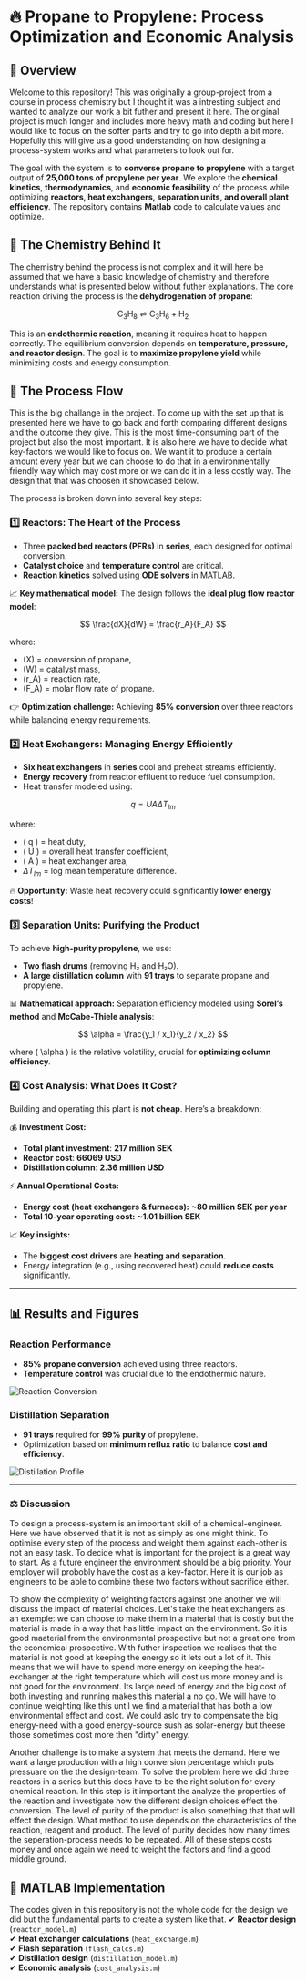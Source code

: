 # 🔥 Propane to Propylene: Process Optimization and Economic Analysis

## 📌 Overview

Welcome to this repository! This was originally a group-project from a course in process chemistry but I thought it was a intresting subject and wanted to analyze our work a bit futher and present it here. The original project is much longer and includes more heavy math and coding but here I would like to focus on the softer parts and try to go into depth a bit more. Hopefully this will give us a good understanding on how designing a process-system works and what parameters to look out for. 

The goal with the system is to **converse propane to propylene** with a target output of **25,000 tons of propylene per year**. We explore the **chemical kinetics**, **thermodynamics**, and **economic feasibility** of the process while optimizing **reactors, heat exchangers, separation units, and overall plant efficiency**. The repository contains **Matlab** code to calculate values and optimize. 


## 🧪 The Chemistry Behind It
The chemistry behind the process is not complex and it will here be assumed that we have a basic knowledge of chemistry and therefore understands what is presented below without futher explanations. 
The core reaction driving the process is the **dehydrogenation of propane**:

$$
\text{C}_3\text{H}_8 \rightleftharpoons \text{C}_3\text{H}_6 + \text{H}_2
$$

This is an **endothermic reaction**, meaning it requires heat to happen correctly. The equilibrium conversion depends on **temperature, pressure, and reactor design**. The goal is to **maximize propylene yield** while minimizing costs and energy consumption.

## 🚀 The Process Flow
This is the big challange in the project. To come up with the set up that is presented here we have to go back and forth comparing different designs and the outcome they give. This is the most time-consuming part of the project but also the most important. It is also here we have to decide what key-factors we would like to focus on. We want it to produce a certain amount every year but we can choose to do that in a environmentally friendly way which may cost more or we can do it in a less costly way. The design that that was choosen it showcased below. 

The process is broken down into several key steps:

### **1️⃣ Reactors: The Heart of the Process**
- Three **packed bed reactors (PFRs)** in **series**, each designed for optimal conversion.
- **Catalyst choice** and **temperature control** are critical.
- **Reaction kinetics** solved using **ODE solvers** in MATLAB.

📈 **Key mathematical model:**
The design follows the **ideal plug flow reactor model**:

$$
\frac{dX}{dW} = \frac{r_A}{F_A}
$$

where:
- \(X\) = conversion of propane,
- \(W\) = catalyst mass,
- \(r_A\) = reaction rate,
- \(F_A\) = molar flow rate of propane.

👉 **Optimization challenge:** Achieving **85% conversion** over three reactors while balancing energy requirements.

### **2️⃣ Heat Exchangers: Managing Energy Efficiently**
- **Six heat exchangers** in **series** cool and preheat streams efficiently.
- **Energy recovery** from reactor effluent to reduce fuel consumption.
- Heat transfer modeled using:

$$
q = U A \Delta T_{lm}
$$

where:
- \( q \) = heat duty,
- \( U \) = overall heat transfer coefficient,
- \( A \) = heat exchanger area,
- $\Delta T_{lm}$ = log mean temperature difference.

🔥 **Opportunity:** Waste heat recovery could significantly **lower energy costs**!

### **3️⃣ Separation Units: Purifying the Product**
To achieve **high-purity propylene**, we use:
- **Two flash drums** (removing H₂ and H₂O).
- **A large distillation column** with **91 trays** to separate propane and propylene.

📊 **Mathematical approach:**
Separation efficiency modeled using **Sorel’s method** and **McCabe-Thiele analysis**:

$$
\alpha = \frac{y_1 / x_1}{y_2 / x_2}
$$

where \( \alpha \) is the relative volatility, crucial for **optimizing column efficiency**.

### **4️⃣ Cost Analysis: What Does It Cost?**
Building and operating this plant is **not cheap**. Here’s a breakdown:

💰 **Investment Cost:**
- **Total plant investment**: **217 million SEK**
- **Reactor cost**: **66069 USD**
- **Distillation column**: **2.36 million USD**

⚡ **Annual Operational Costs:**
- **Energy cost (heat exchangers & furnaces):** **~80 million SEK per year**
- **Total 10-year operating cost:** **~1.01 billion SEK**

📈 **Key insights:**
- The **biggest cost drivers** are **heating and separation**.
- Energy integration (e.g., using recovered heat) could **reduce costs** significantly.

---

## 📊 Results and Figures
### **Reaction Performance**
- **85% propane conversion** achieved using three reactors.
- **Temperature control** was crucial due to the endothermic nature.

![Reaction Conversion](path_to_reactor_conversion_plot.png)

### **Distillation Separation**
- **91 trays** required for **99% purity** of propylene.
- Optimization based on **minimum reflux ratio** to balance **cost and efficiency**.

![Distillation Profile](path_to_distillation_plot.png)

---

### ⚖️ **Discussion**
To design a process-system is an important skill of a chemical-engineer. Here we have observed that it is not as simply as one might think. To optimise every step of the process and weight them against each-other is not an easy task. To decide what is important for the project is a great way to start. As a future engineer the environment should be a big priority. Your employer will probobly have the cost as a key-factor. Here it is our job as engineers to be able to combine these two factors without sacrifice either. 

To show the complexity of weighting factors against one another we will discuss the impact of material choices. Let's take the heat exchangers as an exemple: we can choose to make them in a material that is costly but the material is made in a way that has little impact on the environment. So it is good maaterial from the environmental prospective but not a great one from the economical prospective. With futher inspection we realises that the material is not good at keeping the energy so it lets out a lot of it. This means that we will have to spend more energy on keeping the heat-exchanger at the right temperature which will cost us more money and is not good for the environment. Its large need of energy and the big cost of both investing and running makes this material a no go. We will have to continue weighting like this until we find a material that has both a low environmental effect and cost. We could aslo try to compensate the big energy-need with a good energy-source sush as solar-energy but theese those sometimes cost more then "dirty" energy. 

Another challenge is to make a system that meets the demand. Here we want a large production with a high conversion percentage which puts pressuare on the the design-team. To solve the problem here we did three reactors in a series but this does have to be the right solution for every chemical reaction. In this step is it important the analyze the properties of the reaction and investigate how the different design choices effect the conversion. The level of purity of the product is also something that that will effect the design. What method to use depends on the characteristics of the reaction, reagent and product. The level of purity decides how many times the seperation-process needs to be repeated. All of these steps costs money and once again we need to weight the factors and find a good middle ground. 



## 🔧 MATLAB Implementation
The codes given in this repository is not the whole code for the design we did but the fundamental parts to create a system like that. 
✔ **Reactor design** (`reactor_model.m`)  
✔ **Heat exchanger calculations** (`heat_exchange.m`)  
✔ **Flash separation** (`flash_calcs.m`)  
✔ **Distillation design** (`distillation_model.m`)  
✔ **Economic analysis** (`cost_analysis.m`)  


